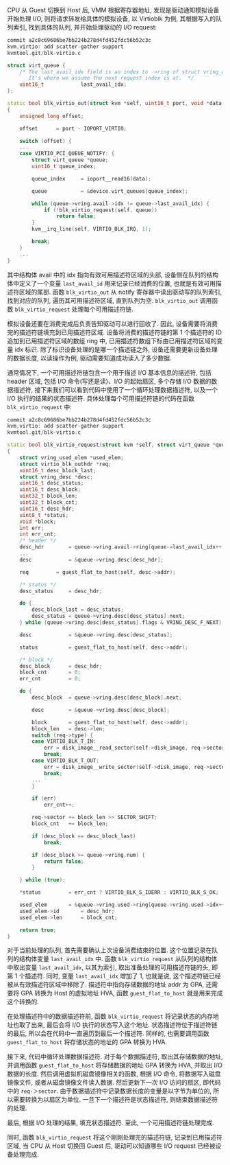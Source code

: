 
CPU 从 Guest 切换到 Host 后, VMM 根据寄存器地址, 发现是驱动通知模拟设备开始处理 I/O, 则将请求转发给具体的模拟设备, 以 Virtioblk 为例, 其根据写入的队列索引, 找到具体的队列, 并开始处理驱动的 I/O request:

```cpp
commit a2c8c69686be7bb224b278d4fd452fdc56b52c3c
kvm,virtio: add scatter-gather support
kvmtool.git/blk-virtio.c

struct virt_queue {
	/* The last_avail_idx field is an index to ->ring of struct vring_avail.
	   It's where we assume the next request index is at.  */
	uint16_t			last_avail_idx;
};

static bool blk_virtio_out(struct kvm *self, uint16_t port, void *data, int size, uint32_t count)
{
	unsigned long offset;

	offset		= port - IOPORT_VIRTIO;

	switch (offset) {
    ...
	case VIRTIO_PCI_QUEUE_NOTIFY: {
		struct virt_queue *queue;
		uint16_t queue_index;

		queue_index		= ioport__read16(data);

		queue			= &device.virt_queues[queue_index];

		while (queue->vring.avail->idx != queue->last_avail_idx) {
			if (!blk_virtio_request(self, queue))
				return false;
		}
		kvm__irq_line(self, VIRTIO_BLK_IRQ, 1);

		break;
	}
    ...
}
```

其中结构体 avail 中的 idx 指向有效可用描述符区域的头部, 设备侧在队列的结构体中定义了一个变量 `last_avail_id` 用来记录已经消费的位置, 也就是有效可用描述符区域的尾部. 函数 `blk_virtio_out` 从 notify 寄存器中读出驱动写的队列索引, 找到对应的队列, 遍历其可用描述符区域, 直到队列为空. `blk_virtio_out` 调用函数 `blk_virtio_request` 处理每个可用描述符链.

模拟设备还要在消费完成后负责告知驱动可以进行回收了. 因此, 设备需要将消费完的描述符链填充到已用描述符区域. 设备将消费的描述符链的第 1 个描述符的 ID 追加到已用描述符区域的数组 ring 中, 已用描述符数组下标由已用描述符区域的变量 idx 标识. 除了标识设备处理的是哪一个描述链之外, 设备还需要更新设备处理的数据长度, 以读操作为例, 驱动需要知道成功读入了多少数据.

通常情况下, 一个可用描述符链包含一个用于描述 I/O 基本信息的描述符, 包括 header 区域, 包括 I/O 命令(写还是读)、I/O 的起始扇区, 多个存储 I/O 数据的数据描述符, 接下来我们可以看到代码中使用了一个循环处理数据描述符, 以及一个 I/O 执行的结果的状态描述符. 具体处理每个可用描述符链的代码在函数 `blk_virtio_request` 中:

```cpp
commit a2c8c69686be7bb224b278d4fd452fdc56b52c3c
kvm,virtio: add scatter-gather support
kvmtool.git/blk-virtio.c

static bool blk_virtio_request(struct kvm *self, struct virt_queue *queue)
{
	struct vring_used_elem *used_elem;
	struct virtio_blk_outhdr *req;
	uint16_t desc_block_last;
	struct vring_desc *desc;
	uint16_t desc_status;
	uint16_t desc_block;
	uint32_t block_len;
	uint32_t block_cnt;
	uint16_t desc_hdr;
	uint8_t *status;
	void *block;
	int err;
	int err_cnt;
	/* header */
	desc_hdr		= queue->vring.avail->ring[queue->last_avail_idx++ % queue->vring.num];
    ...
    desc			= &queue->vring.desc[desc_hdr];

	req			= guest_flat_to_host(self, desc->addr);

	/* status */
	desc_status		= desc_hdr;

	do {
		desc_block_last	= desc_status;
		desc_status	= queue->vring.desc[desc_status].next;
	} while (queue->vring.desc[desc_status].flags & VRING_DESC_F_NEXT);

	desc			= &queue->vring.desc[desc_status];

	status			= guest_flat_to_host(self, desc->addr);

	/* block */
	desc_block		= desc_hdr;
	block_cnt		= 0;
	err_cnt			= 0;

	do {
		desc_block	= queue->vring.desc[desc_block].next;

		desc		= &queue->vring.desc[desc_block];

		block		= guest_flat_to_host(self, desc->addr);
		block_len	= desc->len;
		switch (req->type) {
		case VIRTIO_BLK_T_IN:
			err	= disk_image__read_sector(self->disk_image, req->sector, block, block_len);
			break;
		case VIRTIO_BLK_T_OUT:
			err	= disk_image__write_sector(self->disk_image, req->sector, block, block_len);
			break;
		...
		}

		if (err)
			err_cnt++;

		req->sector	+= block_len >> SECTOR_SHIFT;
		block_cnt	+= block_len;

		if (desc_block == desc_block_last)
			break;

		if (desc_block >= queue->vring.num) {
			return false;
		}

	} while (true);

	*status			= err_cnt ? VIRTIO_BLK_S_IOERR : VIRTIO_BLK_S_OK;

	used_elem		= &queue->vring.used->ring[queue->vring.used->idx++ % queue->vring.num];
	used_elem->id		= desc_hdr;
	used_elem->len		= block_cnt;

	return true;
}
```

对于当前处理的队列, 首先需要确认上次设备消费结束的位置. 这个位置记录在队列的结构体变量 `last_avail_idx` 中. 函数 `blk_virtio_request` 从队列的结构体中取出变量 `last_avail_idx`, 以其为索引, 取出准备处理的可用描述符链的头, 即第 1 个描述符. 同时, 变量 `last_avail_idx` 增加了 1, 也就是说, 这个描述符链已经被从有效描述符区域中移除了. 描述符中指向存储数据的地址 addr 为 GPA, 还需要将 GPA 转换为 Host 的虚拟地址 HVA, 函数 `guest_flat_to_host` 就是用来完成这个转换的.

在处理描述符中的数据描述符前, 函数 `blk_virtio_request` 将记录状态的内存地址也取了出来, 最后会将 I/O 执行的状态写入这个地址. 状态描述符位于描述符链的最后, 所以会在代码中一直遍历到最后一个描述符. 同样的, 也需要调用函数 `guest_flat_to_host` 将存储状态的地址的 GPA 转换为 HVA.

接下来, 代码中循环处理数据描述符. 对于每个数据描述符, 取出其存储数据的地址, 并调用函数 `guest_flat_to_host` 将存储数据的地址 GPA 转换为 HVA, 并取出 I/O 数据的长度. 然后调用虚拟机磁盘镜像相关的函数, 根据 I/O 命令, 将数据写入磁盘镜像文件, 或者从磁盘镜像文件读入数据. 然后更新下一次 I/O 访问的扇区, 即代码中的 `req-＞sector`. 由于数据描述符中记录数据长度的变量是以字节为单位的, 所以需要转换为以扇区为单位. 一旦下一个描述符是状态描述符, 则结束数据描述符的处理.

最后, 根据 I/O 处理的结果, 填充状态描述符. 至此, 一个可用描述符链处理完成.

同时, 函数 `blk_virtio_request` 将这个刚刚处理完的描述符链, 记录到已用描述符区域, 当 CPU 从 Host 切换回 Guest 后, 驱动可以知道哪些 I/O request 已经被设备处理完成.

